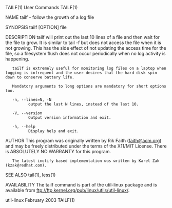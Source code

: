 TAILF(1)                                                                                        User Commands                                                                                        TAILF(1)



NAME
       tailf - follow the growth of a log file

SYNOPSIS
       tailf [OPTION] file

DESCRIPTION
       tailf  will  print out the last 10 lines of a file and then wait for the file to grow.  It is similar to tail -f but does not access the file when it is not growing.  This has the side effect of not
       updating the access time for the file, so a filesystem flush does not occur periodically when no log activity is happening.

       tailf is extremely useful for monitoring log files on a laptop when logging is infrequent and the user desires that the hard disk spin down to conserve battery life.

       Mandatory arguments to long options are mandatory for short options too.

       -n, --lines=N, -N
              output the last N lines, instead of the last 10.

       -V, --version
              Output version information and exit.

       -h, --help
              Display help and exit.


AUTHOR
       This program was originally written by Rik Faith (faith@acm.org) and may be freely distributed under the terms of the X11/MIT License.  There is ABSOLUTELY NO WARRANTY for this program.

       The latest inotify based implementation was written by Karel Zak (kzak@redhat.com).

SEE ALSO
       tail(1), less(1)

AVAILABILITY
       The tailf command is part of the util-linux package and is available from ftp://ftp.kernel.org/pub/linux/utils/util-linux/.



util-linux                                                                                      February 2003                                                                                        TAILF(1)
